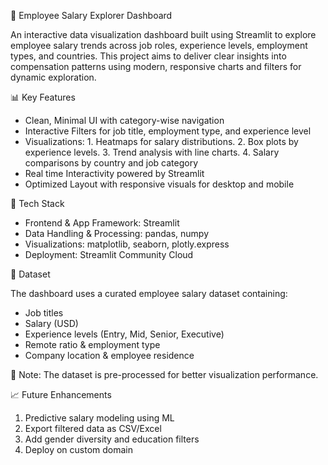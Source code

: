 💼 Employee Salary Explorer Dashboard

An interactive data visualization dashboard built using Streamlit to explore employee salary trends across job roles, experience levels, employment types, and countries. 
This project aims to deliver clear insights into compensation patterns using modern, responsive charts and filters for dynamic exploration.

📊 Key Features

- Clean, Minimal UI with category-wise navigation
- Interactive Filters for job title, employment type, and experience level
- Visualizations: 1. Heatmaps for salary distributions.
                  2. Box plots by experience levels.
                  3. Trend analysis with line charts.
                  4. Salary comparisons by country and job category 
- Real time Interactivity powered by Streamlit 
- Optimized Layout with responsive visuals for desktop and mobile

🧰 Tech Stack

- Frontend & App Framework: Streamlit
- Data Handling & Processing: pandas, numpy
- Visualizations: matplotlib, seaborn, plotly.express
- Deployment: Streamlit Community Cloud

📂 Dataset

The dashboard uses a curated employee salary dataset containing:
- Job titles
- Salary (USD)
- Experience levels (Entry, Mid, Senior, Executive)
- Remote ratio & employment type
- Company location & employee residence

📌 Note: The dataset is pre-processed for better visualization performance.

📈 Future Enhancements

1. Predictive salary modeling using ML
2. Export filtered data as CSV/Excel
3. Add gender diversity and education filters
4. Deploy on custom domain
